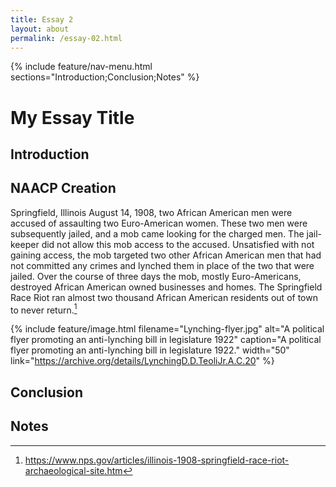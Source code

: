 ```yaml
---
title: Essay 2
layout: about
permalink: /essay-02.html
---
```


{% include feature/nav-menu.html sections="Introduction;Conclusion;Notes" %}

# My Essay Title

## Introduction

## NAACP Creation

Springfield, Illinois August 14, 1908, two African American men were accused of assaulting two Euro-American women. These two men were subsequently jailed, and a mob came looking for the charged men. The jail-keeper did not allow this mob access to the accused. Unsatisfied with not gaining access, the mob targeted two other African American men that had not committed any crimes and lynched them in place of the two that were jailed. Over the course of three days the mob, mostly Euro-Americans, destroyed African American owned businesses and homes. The Springfield Race Riot ran almost two thousand African American residents out of town to never return.[^1]

{% include feature/image.html filename="Lynching-flyer.jpg" alt="A political flyer promoting an anti-lynching bill in legislature 1922" caption="A political flyer promoting an anti-lynching bill in legislature 1922." width="50" link="https://archive.org/details/LynchingD.D.TeoliJr.A.C.20" %}

## Conclusion

## Notes

[^1]: https://www.nps.gov/articles/illinois-1908-springfield-race-riot-archaeological-site.htm
